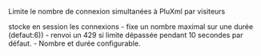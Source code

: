 Limite le nombre de connexion simultanées à PluXml par visiteurs

stocke en session les connexions
	- fixe un nombre maximal sur une durée (defaut:6))
	- renvoi un 429 si limite dépassée pendant 10 secondes par défaut.
	- Nombre et durée configurable.
